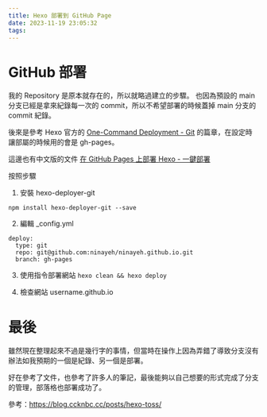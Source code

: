 ```yaml
---
title: Hexo 部署到 GitHub Page
date: 2023-11-19 23:05:32
tags:
---
```



# GitHub 部署
我的 Repository 是原本就存在的，所以就略過建立的步驟。
也因為預設的 main 分支已經是拿來紀錄每一次的 commit，所以不希望部署的時候蓋掉 main 分支的 commit 紀錄。

<!-- more -->

後來是參考 Hexo 官方的 [One-Command Deployment - Git](https://hexo.io/docs/one-command-deployment#Git) 的篇章，在設定時讓部屬的時候用的會是 gh-pages。

這邊也有中文版的文件 [在 GitHub Pages 上部署 Hexo - 一鍵部署](https://hexo.io/zh-tw/docs/github-pages.html#%E4%B8%80%E9%8D%B5%E9%83%A8%E5%B1%AC)

按照步驟
1. 安裝 hexo-deployer-git
```
npm install hexo-deployer-git --save
```

2. 編輯 _config.yml 
```
deploy:
  type: git
  repo: git@github.com:ninayeh/ninayeh.github.io.git
  branch: gh-pages
```

3. 使用指令部署網站
`hexo clean && hexo deploy`

4. 檢查網站 username.github.io


# 最後
雖然現在整理起來不過是幾行字的事情，但當時在操作上因為弄錯了導致分支沒有辦法如我預期的一個是紀錄、另一個是部署。

好在參考了文件，也參考了許多人的筆記，最後能夠以自己想要的形式完成了分支的管理，部落格也部署成功了。

參考：https://blog.ccknbc.cc/posts/hexo-toss/